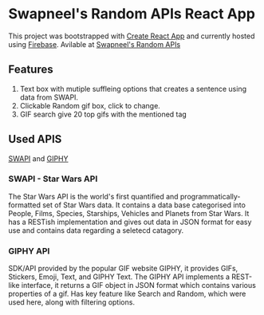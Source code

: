 # Swapneel's Random APIs React App

This project was bootstrapped with [Create React App](https://github.com/facebook/create-react-app) and currently hosted using [Firebase](https://firebase.google.com/).
Avilable at [Swapneel's Random APIs](https://randomness-22349.web.app/)

## Features

1. Text box with mutiple suffleing options that creates a sentence using data from SWAPI.
2. Clickable Random gif box, click to change.
3. GIF search give 20 top gifs with the mentioned tag

## Used APIS

[SWAPI](https://swapi.dev/) and [GIPHY](https://developers.giphy.com/)

### SWAPI - Star Wars API

The Star Wars API is the world's first quantified and programmatically-formatted set of Star Wars data.
It contains a data base categorised into People, Films, Species, Starships, Vehicles and Planets from Star Wars.
It has a RESTish implementation and gives out data in JSON format for easy use and contains data regarding a seletecd catagory.

### GIPHY API

SDK/API provided by the popular GIF website GIPHY, it provides GIFs, Stickers, Emoji, Text, and GIPHY Text.
The GIPHY API implements a REST-like interface, it returns a GIF object in JSON format which contains various properties of a gif.
Has key feature like Search and Random, which were used here, along with filtering options.

